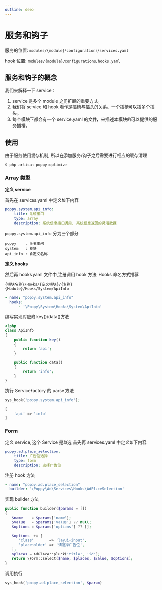 ```yaml
---
outline: deep
---
```


# 服务和钩子

服务的位置: `modules/{module}/configurations/services.yaml`

hook 位置: `modules/{module}/configurations/hooks.yaml`

## 服务和钩子的概念

我们来解释一下 service：

1.  service 是多个 module 之间扩展的重要方式。
2.  我们将 service 和 hook 看作是插槽与插头的关系。一个插槽可以插多个插头。
3.  每个模块下都会有一个 service.yaml 的文件，来描述本模块的可以提供的服务插槽。

## 使用

由于服务使用缓存机制, 所以在添加服务/钩子之后需要进行相应的缓存清理

```
$ php artisan poppy:optimize
```

### Array 类型

**定义 service**

首先在 services.yaml 中定义如下内容

```yaml
poppy.system.api_info:
    title: 系统接口
    type: array
    description: 系统信息接口调用, 系统信息返回的灵活数据
```

`poppy.system.api_info` 分为三个部分

```
poppy    : 命名空间
system   : 模块
api_info : 自定义名称
```

**定义 hooks**

然后再 hooks.yaml 文件中,注册调用 hook 方法, Hooks 命名方式推荐

```
{模块名称}/Hooks/{定义模块}/{名称}
{Module}/Hooks/System/ApiInfo
```

```yaml
- name: "poppy.system.api_info"
  hooks:
      - '\Poppy\System\Hooks\System\ApiInfo'
```

编写实现对应的 key()/data()方法

```php
<?php
class ApiInfo
{
    public function key()
    {
        return 'api';
    }

    public function data()
    {
        return 'info';
    }
}
```

执行 ServiceFactory 的 parse 方法

```php
sys_hook('poppy.system.api_info');

[
    'api' => 'info'
]
```

### Form

定义 service, 这个 Service 是单选 首先再 services.yaml 中定义如下内容

```yaml
poppy.ad.place_selection:
    title: 广告位选择
    type: form
    description: 选择广告位
```

注册 hook 方法

```yaml
- name: "poppy.ad.place_selection"
  builder: '\Poppy\Ad\Services\Hooks\AdPlaceSelection'
```

实现 builder 方法

```php
public function builder($params = [])
{
   $name    = $params['name'];
   $value   = $params['value'] ?? null;
   $options = $params['options'] ?? [];

   $options  += [
      'class'       => 'layui-input',
      'placeholder' => '请选择广告位',
   ];
   $places = AdPlace::pluck('title', 'id');
   return \Form::select($name, $places, $value, $options);
}
```

调用执行

```php
sys_hook('poppy.ad.place_selection', $param)
```

